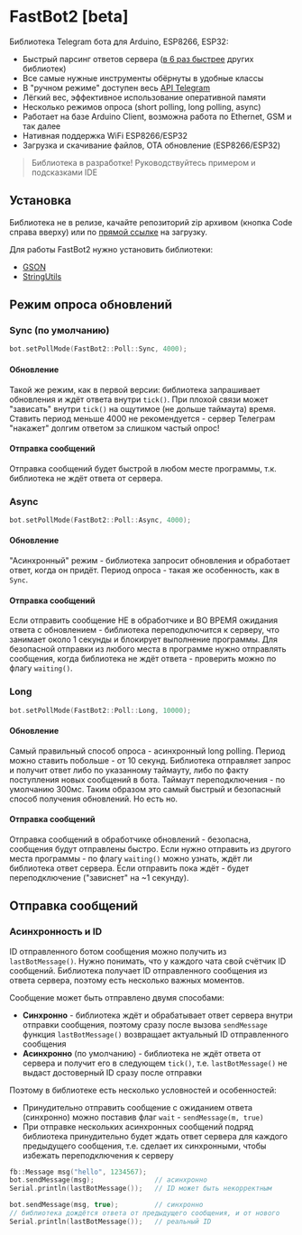 # FastBot2 [beta]
Библиотека Telegram бота для Arduino, ESP8266, ESP32:
- Быстрый парсинг ответов сервера ([в 6 раз быстрее](https://github.com/GyverLibs/GSON?tab=readme-ov-file#%D1%82%D0%B5%D1%81%D1%82%D1%8B) других библиотек)
- Все самые нужные инструменты обёрнуты в удобные классы
- В "ручном режиме" доступен весь [API Telegram](https://core.telegram.org/bots/api)
- Лёгкий вес, эффективное использование оперативной памяти
- Несколько режимов опроса (short polling, long polling, async)
- Работает на базе Arduino Client, возможна работа по Ethernet, GSM и так далее
- Нативная поддержка WiFi ESP8266/ESP32
- Загрузка и скачивание файлов, OTA обновление (ESP8266/ESP32)

> Библиотека в разработке! Руководствуйтесь примером и подсказками IDE

## Установка
Библиотека не в релизе, качайте репозиторий zip архивом (кнопка Code справа вверху) или по [прямой ссылке](https://github.com/GyverLibs/FastBot2/archive/refs/heads/main.zip) на загрузку.

Для работы FastBot2 нужно установить библиотеки:
- [GSON](https://github.com/GyverLibs/GSON)
- [StringUtils](https://github.com/GyverLibs/StringUtils)

## Режим опроса обновлений
### Sync (по умолчанию)
```cpp
bot.setPollMode(FastBot2::Poll::Sync, 4000);
```
#### Обновление
Такой же режим, как в первой версии: библиотека запрашивает обновления и ждёт ответа внутри `tick()`. При плохой связи может "зависать" внутри `tick()` на ощутимое (не дольше таймаута) время. Ставить период меньше 4000 не рекомендуется - сервер Телеграм "накажет" долгим ответом за слишком частый опрос!

#### Отправка сообщений
Отправка сообщений будет быстрой в любом месте программы, т.к. библиотека не ждёт ответа от сервера.

### Async
```cpp
bot.setPollMode(FastBot2::Poll::Async, 4000);
```
#### Обновление
"Асинхронный" режим - библиотека запросит обновления и обработает ответ, когда он придёт. Период опроса - такая же особенность, как в `Sync`.

#### Отправка сообщений
Если отправить сообщение НЕ в обработчике и ВО ВРЕМЯ ожидания ответа с обновлением - библиотека переподключится к серверу, что занимает около 1 секунды и блокирует выполнение программы. Для безопасной отправки из любого места в программе нужно отправлять сообщения, когда библиотека не ждёт ответа - проверить можно по флагу `waiting()`.

### Long
```cpp
bot.setPollMode(FastBot2::Poll::Long, 10000);
```
#### Обновление
Самый правильный способ опроса - асинхронный long polling. Период можно ставить побольше - от 10 секунд. Библиотека отправляет запрос и получит ответ либо по указанному таймауту, либо по факту поступления новых сообщений в бота. Таймаут переподключения - по умолчанию 300мс. Таким образом это самый быстрый и безопасный способ получения обновлений. Но есть но.

#### Отправка сообщений
Отправка сообщений в обработчике обновлений - безопасна, сообщения будут отправлены быстро. Если нужно отправить из другого места программы - по флагу `waiting()` можно узнать, ждёт ли библиотека ответ сервера. Если отправить пока ждёт - будет переподключение ("зависнет" на ~1 секунду).


## Отправка сообщений
### Асинхронность и ID
ID отправленного ботом сообщения можно получить из `lastBotMessage()`. Нужно понимать, что у каждого чата свой счётчик ID сообщений. Библиотека получает ID отправленного сообщения из ответа сервера, поэтому есть несколько важных моментов.

Сообщение может быть отправлено двумя способами:
- **Синхронно** - библиотека ждёт и обрабатывает ответ сервера внутри отправки сообщения, поэтому сразу после вызова `sendMessage` функция `lastBotMessage()` возвращает актуальный ID отправленного сообщения
- **Асинхронно** (по умолчанию) - библиотека не ждёт ответа от сервера и получит его в следующем `tick()`, т.е. `lastBotMessage()` не выдаст достоверный ID сразу после отправки

Поэтому в библиотеке есть несколько условностей и особенностей:
- Принудительно отправить сообщение с ожиданием ответа (синхронно) можно поставив флаг `wait` - `sendMessage(m, true)`
- При отправке нескольких асинхронных сообщений подряд библиотека принудительно будет ждать ответ сервера для каждого предыдущего сообщения, т.е. сделает их синхронными, чтобы избежать переподключения к серверу

```cpp
fb::Message msg("hello", 1234567);
bot.sendMessage(msg);               // асинхронно
Serial.println(lastBotMessage());   // ID может быть некорректным

bot.sendMessage(msg, true);         // синхронно
// библиотека дождётся ответа от предыдущего сообщения, и от нового
Serial.println(lastBotMessage());   // реальный ID
```
